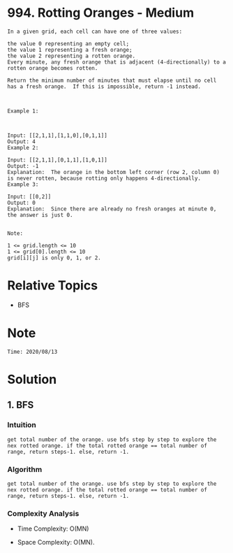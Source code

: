 # 994. Rotting Oranges - Medium

```
In a given grid, each cell can have one of three values:

the value 0 representing an empty cell;
the value 1 representing a fresh orange;
the value 2 representing a rotten orange.
Every minute, any fresh orange that is adjacent (4-directionally) to a rotten orange becomes rotten.

Return the minimum number of minutes that must elapse until no cell has a fresh orange.  If this is impossible, return -1 instead.

 

Example 1:



Input: [[2,1,1],[1,1,0],[0,1,1]]
Output: 4
Example 2:

Input: [[2,1,1],[0,1,1],[1,0,1]]
Output: -1
Explanation:  The orange in the bottom left corner (row 2, column 0) is never rotten, because rotting only happens 4-directionally.
Example 3:

Input: [[0,2]]
Output: 0
Explanation:  Since there are already no fresh oranges at minute 0, the answer is just 0.
 

Note:

1 <= grid.length <= 10
1 <= grid[0].length <= 10
grid[i][j] is only 0, 1, or 2.
```

# Relative Topics
* BFS


# Note
```
Time: 2020/08/13
```


# Solution

## 1. BFS

### Intuition
    get total number of the orange. use bfs step by step to explore the nex rotted orange. if the total rotted orange == total number of range, return steps-1. else, return -1.

### Algorithm

    get total number of the orange. use bfs step by step to explore the nex rotted orange. if the total rotted orange == total number of range, return steps-1. else, return -1.


### Complexity Analysis
*   Time Complexity: O(MN)
  
*   Space Complexity: O(MN).